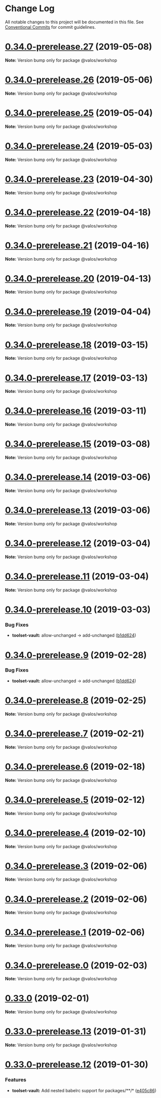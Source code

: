 # Change Log

All notable changes to this project will be documented in this file.
See [Conventional Commits](https://conventionalcommits.org) for commit guidelines.

# [0.34.0-prerelease.27](https://github.com/valaatech/vault/compare/v0.34.0-prerelease.26...v0.34.0-prerelease.27) (2019-05-08)

**Note:** Version bump only for package @valos/workshop





# [0.34.0-prerelease.26](https://github.com/valaatech/vault/compare/v0.34.0-prerelease.25...v0.34.0-prerelease.26) (2019-05-06)

**Note:** Version bump only for package @valos/workshop





# [0.34.0-prerelease.25](https://github.com/valaatech/vault/compare/v0.34.0-prerelease.24...v0.34.0-prerelease.25) (2019-05-04)

**Note:** Version bump only for package @valos/workshop





# [0.34.0-prerelease.24](https://github.com/valaatech/vault/compare/v0.34.0-prerelease.23...v0.34.0-prerelease.24) (2019-05-03)

**Note:** Version bump only for package @valos/workshop





# [0.34.0-prerelease.23](https://github.com/valaatech/vault/compare/v0.34.0-prerelease.22...v0.34.0-prerelease.23) (2019-04-30)

**Note:** Version bump only for package @valos/workshop





# [0.34.0-prerelease.22](https://github.com/valaatech/vault/compare/v0.34.0-prerelease.21...v0.34.0-prerelease.22) (2019-04-18)

**Note:** Version bump only for package @valos/workshop





# [0.34.0-prerelease.21](https://github.com/valaatech/vault/compare/v0.34.0-prerelease.20...v0.34.0-prerelease.21) (2019-04-16)

**Note:** Version bump only for package @valos/workshop





# [0.34.0-prerelease.20](https://github.com/valaatech/vault/compare/v0.34.0-prerelease.19...v0.34.0-prerelease.20) (2019-04-13)

**Note:** Version bump only for package @valos/workshop





# [0.34.0-prerelease.19](https://github.com/valaatech/vault/compare/v0.34.0-prerelease.18...v0.34.0-prerelease.19) (2019-04-04)

**Note:** Version bump only for package @valos/workshop





# [0.34.0-prerelease.18](https://github.com/valaatech/vault/compare/v0.34.0-prerelease.17...v0.34.0-prerelease.18) (2019-03-15)

**Note:** Version bump only for package @valos/workshop





# [0.34.0-prerelease.17](https://github.com/valaatech/vault/compare/v0.34.0-prerelease.16...v0.34.0-prerelease.17) (2019-03-13)

**Note:** Version bump only for package @valos/workshop





# [0.34.0-prerelease.16](https://github.com/valaatech/vault/compare/v0.34.0-prerelease.15...v0.34.0-prerelease.16) (2019-03-11)

**Note:** Version bump only for package @valos/workshop





# [0.34.0-prerelease.15](https://github.com/valaatech/vault/compare/v0.34.0-prerelease.14...v0.34.0-prerelease.15) (2019-03-08)

**Note:** Version bump only for package @valos/workshop





# [0.34.0-prerelease.14](https://github.com/valaatech/vault/compare/v0.34.0-prerelease.13...v0.34.0-prerelease.14) (2019-03-06)

**Note:** Version bump only for package @valos/workshop





# [0.34.0-prerelease.13](https://github.com/valaatech/vault/compare/v0.34.0-prerelease.12...v0.34.0-prerelease.13) (2019-03-06)

**Note:** Version bump only for package @valos/workshop





# [0.34.0-prerelease.12](https://github.com/valaatech/vault/compare/v0.34.0-prerelease.11...v0.34.0-prerelease.12) (2019-03-04)

**Note:** Version bump only for package @valos/workshop





# [0.34.0-prerelease.11](https://github.com/valaatech/vault/compare/v0.34.0-prerelease.10...v0.34.0-prerelease.11) (2019-03-04)

**Note:** Version bump only for package @valos/workshop





# [0.34.0-prerelease.10](https://github.com/valaatech/vault/compare/v0.34.0-prerelease.8...v0.34.0-prerelease.10) (2019-03-03)


### Bug Fixes

* **toolset-vault:** allow-unchanged -> add-unchanged ([b1dd624](https://github.com/valaatech/vault/commit/b1dd624))





# [0.34.0-prerelease.9](https://github.com/valaatech/vault/compare/v0.34.0-prerelease.8...v0.34.0-prerelease.9) (2019-02-28)


### Bug Fixes

* **toolset-vault:** allow-unchanged -> add-unchanged ([b1dd624](https://github.com/valaatech/vault/commit/b1dd624))





# [0.34.0-prerelease.8](https://github.com/valaatech/vault/compare/v0.34.0-prerelease.7...v0.34.0-prerelease.8) (2019-02-25)

**Note:** Version bump only for package @valos/workshop





# [0.34.0-prerelease.7](https://github.com/valaatech/vault/compare/v0.34.0-prerelease.6...v0.34.0-prerelease.7) (2019-02-21)

**Note:** Version bump only for package @valos/workshop





# [0.34.0-prerelease.6](https://github.com/valaatech/vault/compare/v0.34.0-prerelease.5...v0.34.0-prerelease.6) (2019-02-18)

**Note:** Version bump only for package @valos/workshop





# [0.34.0-prerelease.5](https://github.com/valaatech/vault/compare/v0.34.0-prerelease.4...v0.34.0-prerelease.5) (2019-02-12)

**Note:** Version bump only for package @valos/workshop





# [0.34.0-prerelease.4](https://github.com/valaatech/vault/compare/v0.34.0-prerelease.3...v0.34.0-prerelease.4) (2019-02-10)

**Note:** Version bump only for package @valos/workshop





# [0.34.0-prerelease.3](https://github.com/valaatech/vault/compare/v0.34.0-prerelease.2...v0.34.0-prerelease.3) (2019-02-06)

**Note:** Version bump only for package @valos/workshop





# [0.34.0-prerelease.2](https://github.com/valaatech/vault/compare/v0.34.0-prerelease.1...v0.34.0-prerelease.2) (2019-02-06)

**Note:** Version bump only for package @valos/workshop





# [0.34.0-prerelease.1](https://github.com/valaatech/vault/compare/v0.33.0...v0.34.0-prerelease.1) (2019-02-06)

**Note:** Version bump only for package @valos/workshop





# [0.34.0-prerelease.0](https://github.com/valaatech/vault/compare/v0.33.0...v0.34.0-prerelease.0) (2019-02-03)

**Note:** Version bump only for package @valos/workshop





# [0.33.0](https://github.com/valaatech/vault/compare/v0.33.0-prerelease.13...v0.33.0) (2019-02-01)

**Note:** Version bump only for package @valos/workshop





# [0.33.0-prerelease.13](https://github.com/valaatech/vault/compare/v0.33.0-prerelease.12...v0.33.0-prerelease.13) (2019-01-31)

**Note:** Version bump only for package @valos/workshop





# [0.33.0-prerelease.12](https://github.com/valaatech/vault/compare/v0.33.0-prerelease.11...v0.33.0-prerelease.12) (2019-01-30)


### Features

* **toolset-vault:** Add nested babelrc support for packages/**/* ([e405c86](https://github.com/valaatech/vault/commit/e405c86))
